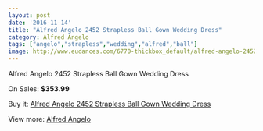 ```yaml
---
layout: post
date: '2016-11-14'
title: "Alfred Angelo 2452 Strapless Ball Gown Wedding Dress"
category: Alfred Angelo
tags: ["angelo","strapless","wedding","alfred","ball"]
image: http://www.eudances.com/6770-thickbox_default/alfred-angelo-2452-strapless-ball-gown-wedding-dress.jpg
---
```

Alfred Angelo 2452 Strapless Ball Gown Wedding Dress

On Sales: **$353.99**
<a href="https://www.eudances.com/en/alfred-angelo/2499-alfred-angelo-2452-strapless-ball-gown-wedding-dress.html"><amp-img layout="responsive" width="600" height="600" src="//www.eudances.com/6770-thickbox_default/alfred-angelo-2452-strapless-ball-gown-wedding-dress.jpg" alt="Alfred Angelo 2452 Strapless Ball Gown Wedding Dress 0" /></a>

Buy it: [Alfred Angelo 2452 Strapless Ball Gown Wedding Dress](https://www.eudances.com/en/alfred-angelo/2499-alfred-angelo-2452-strapless-ball-gown-wedding-dress.html "Alfred Angelo 2452 Strapless Ball Gown Wedding Dress")

View more: [Alfred Angelo](https://www.eudances.com/en/36-alfred-angelo "Alfred Angelo")